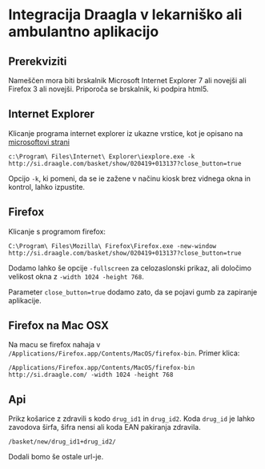 # Integracija Draagla v lekarniško ali ambulantno aplikacijo

## Prerekviziti

Nameščen mora biti brskalnik Microsoft Internet Explorer 7 ali novejši ali Firefox 3 ali novejši. Priporoča se brskalnik, ki podpira html5.

## Internet Explorer

Klicanje programa internet explorer iz ukazne vrstice, kot je opisano na [microsoftovi strani](http://msdn.microsoft.com/en-us/library/hh826025(v=vs.85).aspx)

    c:\Program\ Files\Internet\ Explorer\iexplore.exe -k http://si.draagle.com/basket/show/020419+013137?close_button=true  

Opcijo `-k`, ki pomeni, da se ie zažene v načinu kiosk brez vidnega okna in kontrol, lahko izpustite.

## Firefox

Klicanje s programom firefox:

    C:\Program\ Files\Mozilla\ Firefox\Firefox.exe -new-window http://si.draagle.com/basket/show/020419+013137?close_button=true  

Dodamo lahko še opcije `-fullscreen` za celozaslonski prikaz, ali določimo velikost okna z `-width 1024 -height 768`.

Parameter `close_button=true` dodamo zato, da se pojavi gumb za zapiranje aplikacije.


## Firefox na Mac OSX

Na macu se firefox nahaja v `/Applications/Firefox.app/Contents/MacOS/firefox-bin`. Primer klica:

    /Applications/Firefox.app/Contents/MacOS/firefox-bin http://si.draagle.com/ -width 1024 -height 768

## Api

Prikz košarice z zdravili s kodo `drug_id1` in `drug_id2`. Koda `drug_id` je lahko zavodova širfa, šifra nensi ali koda EAN pakiranja zdravila.

    /basket/new/drug_id1+drug_id2/

Dodali bomo še ostale url-je.
